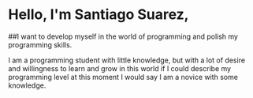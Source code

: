 # Hello, I'm Santiago Suarez,

##I want to develop myself in the world of programming and polish my programming skills.


I am a programming student with little knowledge, but with a lot of desire and willingness to learn and grow in this world if I could describe my programming level at this moment I would say I am a novice with some knowledge. 


